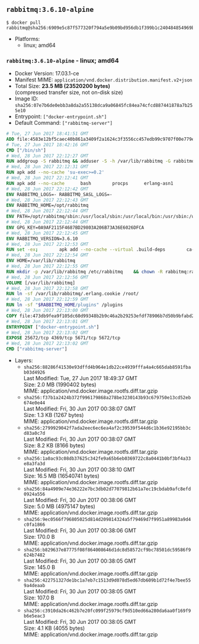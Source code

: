 ## `rabbitmq:3.6.10-alpine`

```console
$ docker pull rabbitmq@sha256:6909e5c87f577320f794a5e9b09bd956db1f399b1c240484854969bb06598c7c
```

-	Platforms:
	-	linux; amd64

### `rabbitmq:3.6.10-alpine` - linux; amd64

-	Docker Version: 17.03.1-ce
-	Manifest MIME: `application/vnd.docker.distribution.manifest.v2+json`
-	Total Size: **23.5 MB (23520200 bytes)**  
	(compressed transfer size, not on-disk size)
-	Image ID: `sha256:07e7b6de0ebb3a8da2a55138dca9a06845fc84ea74cfcd887441878a7b255e10`
-	Entrypoint: `["docker-entrypoint.sh"]`
-	Default Command: `["rabbitmq-server"]`

```dockerfile
# Tue, 27 Jun 2017 18:41:51 GMT
ADD file:4583e12bf5caec40b861a3409f2a1624c3f3556cc457edb99c9707f00e779e45 in / 
# Tue, 27 Jun 2017 18:42:16 GMT
CMD ["/bin/sh"]
# Wed, 28 Jun 2017 22:12:27 GMT
RUN addgroup -S rabbitmq && adduser -S -h /var/lib/rabbitmq -G rabbitmq rabbitmq
# Wed, 28 Jun 2017 22:12:31 GMT
RUN apk add --no-cache 'su-exec>=0.2'
# Wed, 28 Jun 2017 22:12:41 GMT
RUN apk add --no-cache 		bash 		procps 		erlang-asn1 		erlang-hipe 		erlang-crypto 		erlang-eldap 		erlang-inets 		erlang-mnesia 		erlang 		erlang-os-mon 		erlang-public-key 		erlang-sasl 		erlang-ssl 		erlang-syntax-tools 		erlang-xmerl
# Wed, 28 Jun 2017 22:12:42 GMT
ENV RABBITMQ_LOGS=- RABBITMQ_SASL_LOGS=-
# Wed, 28 Jun 2017 22:12:43 GMT
ENV RABBITMQ_HOME=/opt/rabbitmq
# Wed, 28 Jun 2017 22:12:44 GMT
ENV PATH=/opt/rabbitmq/sbin:/usr/local/sbin:/usr/local/bin:/usr/sbin:/usr/bin:/sbin:/bin
# Wed, 28 Jun 2017 22:12:44 GMT
ENV GPG_KEY=0A9AF2115F4687BD29803A206B73A36E6026DFCA
# Wed, 28 Jun 2017 22:12:45 GMT
ENV RABBITMQ_VERSION=3.6.10
# Wed, 28 Jun 2017 22:12:53 GMT
RUN set -ex; 		apk add --no-cache --virtual .build-deps 		ca-certificates 		gnupg 		libressl 		tar 		xz 	; 		wget -O rabbitmq-server.tar.xz "https://www.rabbitmq.com/releases/rabbitmq-server/v${RABBITMQ_VERSION}/rabbitmq-server-generic-unix-${RABBITMQ_VERSION}.tar.xz"; 	wget -O rabbitmq-server.tar.xz.asc "https://www.rabbitmq.com/releases/rabbitmq-server/v${RABBITMQ_VERSION}/rabbitmq-server-generic-unix-${RABBITMQ_VERSION}.tar.xz.asc"; 		export GNUPGHOME="$(mktemp -d)"; 	gpg --keyserver ha.pool.sks-keyservers.net --recv-keys "$GPG_KEY"; 	gpg --batch --verify rabbitmq-server.tar.xz.asc rabbitmq-server.tar.xz; 	rm -rf "$GNUPGHOME" rabbitmq-server.tar.xz.asc; 		mkdir -p "$RABBITMQ_HOME"; 	tar 		--extract 		--verbose 		--file rabbitmq-server.tar.xz 		--directory "$RABBITMQ_HOME" 		--strip-components 1 	; 	rm rabbitmq-server.tar.xz; 		grep -qE '^SYS_PREFIX=\$\{RABBITMQ_HOME\}$' "$RABBITMQ_HOME/sbin/rabbitmq-defaults"; 	sed -ri 's!^(SYS_PREFIX=).*$!\1!g' "$RABBITMQ_HOME/sbin/rabbitmq-defaults"; 	grep -qE '^SYS_PREFIX=$' "$RABBITMQ_HOME/sbin/rabbitmq-defaults"; 		apk del .build-deps
# Wed, 28 Jun 2017 22:12:54 GMT
ENV HOME=/var/lib/rabbitmq
# Wed, 28 Jun 2017 22:12:55 GMT
RUN mkdir -p /var/lib/rabbitmq /etc/rabbitmq 	&& chown -R rabbitmq:rabbitmq /var/lib/rabbitmq /etc/rabbitmq 	&& chmod -R 777 /var/lib/rabbitmq /etc/rabbitmq
# Wed, 28 Jun 2017 22:12:56 GMT
VOLUME [/var/lib/rabbitmq]
# Wed, 28 Jun 2017 22:12:58 GMT
RUN ln -sf /var/lib/rabbitmq/.erlang.cookie /root/
# Wed, 28 Jun 2017 22:12:59 GMT
RUN ln -sf "$RABBITMQ_HOME/plugins" /plugins
# Wed, 28 Jun 2017 22:13:00 GMT
COPY file:473db9fea9f105dc60d99348b2b9c46a2b29253efdf78906b7d50b9bfabd2a92 in /usr/local/bin/ 
# Wed, 28 Jun 2017 22:13:01 GMT
ENTRYPOINT ["docker-entrypoint.sh"]
# Wed, 28 Jun 2017 22:13:02 GMT
EXPOSE 25672/tcp 4369/tcp 5671/tcp 5672/tcp
# Wed, 28 Jun 2017 22:13:02 GMT
CMD ["rabbitmq-server"]
```

-	Layers:
	-	`sha256:88286f41530e93dffd4b964e1db22ce4939fffa4a4c665dab8591fbab03d4926`  
		Last Modified: Tue, 27 Jun 2017 18:49:37 GMT  
		Size: 2.0 MB (1990402 bytes)  
		MIME: application/vnd.docker.image.rootfs.diff.tar.gzip
	-	`sha256:f37b1a2424b372f996179868a278be3230143b93c679750e13cd52eb674e0e44`  
		Last Modified: Fri, 30 Jun 2017 00:38:07 GMT  
		Size: 1.3 KB (1267 bytes)  
		MIME: application/vnd.docker.image.rootfs.diff.tar.gzip
	-	`sha256:2799929042f7ada2eec6ec6ea4af2c39539f544d6c1b36e92195bb3cd83a0c7d`  
		Last Modified: Fri, 30 Jun 2017 00:38:07 GMT  
		Size: 8.2 KB (8166 bytes)  
		MIME: application/vnd.docker.image.rootfs.diff.tar.gzip
	-	`sha256:1a0ac93c08db37625c342fe9a65b6eb0369722c8a0441b0bf3bf4a33e8a3fa3d`  
		Last Modified: Fri, 30 Jun 2017 00:38:10 GMT  
		Size: 16.5 MB (16540741 bytes)  
		MIME: application/vnd.docker.image.rootfs.diff.tar.gzip
	-	`sha256:84a4909e74e36222e7bc3db02d77079812b61a7ec19cbdab9afc8efd0924a556`  
		Last Modified: Fri, 30 Jun 2017 00:38:06 GMT  
		Size: 5.0 MB (4975147 bytes)  
		MIME: application/vnd.docker.image.rootfs.diff.tar.gzip
	-	`sha256:9ec0566f796805025d814d209814324a5f79469d7f9951a89983a9d4c0fa1866`  
		Last Modified: Fri, 30 Jun 2017 00:38:06 GMT  
		Size: 170.0 B  
		MIME: application/vnd.docker.image.rootfs.diff.tar.gzip
	-	`sha256:b829637e87775f08f864008646d1dc8d58572cf9bc78501dc59586f9624b7482`  
		Last Modified: Fri, 30 Jun 2017 00:38:05 GMT  
		Size: 145.0 B  
		MIME: application/vnd.docker.image.rootfs.diff.tar.gzip
	-	`sha256:422751327de1bc1a7eb7c1513d9d078d5ed67db609b1d72f4e7bee559a4deaab`  
		Last Modified: Fri, 30 Jun 2017 00:38:05 GMT  
		Size: 107.0 B  
		MIME: application/vnd.docker.image.rootfs.diff.tar.gzip
	-	`sha256:c3910da26c462b7e20fc099f25979cf9d510ed66a280da6aa0f169f9b6e5eac3`  
		Last Modified: Fri, 30 Jun 2017 00:38:05 GMT  
		Size: 4.1 KB (4055 bytes)  
		MIME: application/vnd.docker.image.rootfs.diff.tar.gzip

